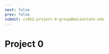 ```yaml
---
next: false
prev: false
submit: cs452-project-0-group@boisestate.edu
---
```

# Project 0
<!--@include: ../../../parts/git-email-project.md -->
